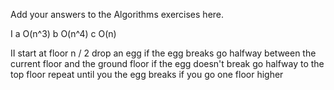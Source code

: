 Add your answers to the Algorithms exercises here.

I
a O(n^3)
b O(n^4)
c O(n)


II
start at floor n / 2 
drop an egg
if the egg breaks 
go halfway between the current floor and the ground floor
if the egg doesn't break
go halfway to the top floor
repeat until you the egg breaks if you go 
one floor higher

